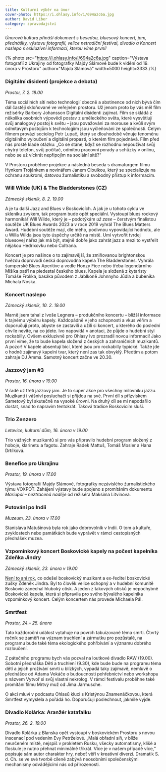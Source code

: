 ```yaml
---
title: Kulturní výběr na únor
cover-photo: https://i.ohlasy.info/i/694a2c6a.jpg
author: David Liber
category: zpravodajství
---
```


*Únorová kultura přináší dokument s besedou, bluesový koncert, jam, přednášky, výstavu fotografií, velice netradiční festival, divadlo a Koncert naslepo s exkluzivní informací, kterou víme první!*

{% photo src="https://i.ohlasy.info/i/694a2c6a.jpg" caption="Výstava fotografií z Ukrajiny od fotografky Majdy Slámové bude k vidění od 19. února v Prostoru" author="Majda Slámová" width=5000 height=3333 /%}

### Digitální disidenti (projekce a debata)

*Prostor, 7. 2. 18.00*

Téma sociálních sítí nebo technologií obecně a abstinence od nich bývá čím dál častěji skloňované ve veřejném prostoru. Už jenom proto by vás měl film režisérky Barbory Johansson Digitální disidenti zajímat. Film se skládá z několika osobních výpovědí postav z uměleckého světa, které vysvětlují svůj analogový postoj k světu – jsou považováni za morouse a kvůli svým odmítavým postojům k technologiím jsou vyčleňováni ze společnosti. Celým filmem provází sociolog Petr Lupač, který se dlouhodobě věnuje fenoménu digitálního vyloučení a digitální propasti, o kterém film pojednává. Film před nás prostě klade otázku: „Co se stane, když se rozhodnu nepoužívat svůj chytrý telefon, svůj počítač, odmítnu pracovní porady a schůzky v onlinu, nebo se už víckrát nepřipojím na sociální sítě?“

V Prostoru proběhne projekce a následná beseda s dramaturgem filmu Hynkem Trojánkem a novinářem Janem Cibulkou, který se specializuje na ochranu soukromí, datovou žurnalistiku a svobodný přístup k informacím. 

### Will Wilde (UK) & The Bladderstones (CZ)

*Zámecký skleník, 8. 2. 19.00*

A je tu další Jazz and Blues v Boskovicích. A jak je u tohoto cyklu ve skleníku zvykem, tak program bude opět speciální. Vystoupí blues rockový harmonikář Will Wilde, který je – podotýkám *už zase* – čerstvým finalistou soutěže UK Blues Awards 2023 a v roce 2019 vyhrál The Blues Matters Award. Hudební soutěže mají, dle mého, podivnou vypovídající hodnotu, ale u Willa Wilda jsou tyto úspěchy určitě na místě. Umí vytvořit tvrdej bluesovej nářez jak má být, stejně dobře jako zahrát jazz a mezi to vystřelit nějakou Hedrixovku nebo Coltrana. 

Koncert je pro našince o to zajímavější, že zmiňovanou brightonskou hvězdu doprovodí česká doprovodná kapela The Bladderstones. Vyhrála šumperské Blues Aperitive a vedle Honzy Fice nebo třeba legendárního Mišíka patří na piedestal českého blues. Kapela je složená z kytaristy Tomáše Frolíka, basáka původem z Jablkoně Johnnyho Jůdla a bubeníka Michala Noska. 

### Koncert naslepo

*Zámecký skleník, 10. 2. 19.00*

Marně jsem tahal z Ivoše Legnera – produkčního koncertu – bližší informace k tajnému výběru kapely. Každopádně v jeho schopnosti a vkus věřím a doporučuji proto, abyste se zastavili a užili si koncert, u kterého do poslední chvíle nevíte, na co jdete. Ivo napovídá v anotaci, že půjde o hudební styl rockabilly. Ovšem exkluzivně pro Ohlasy Ivo prozradil novou informaci! Jako první víme, že to bude kapela složená z českých a zahraničních muzikantů. A pozor! V kapele absentují bicí, které jsou pro rockabilly typické. Takže jde o hodně zajímavý kapelní tvar, který není zas tak obvyklý. Předtím a potom zahraje DJ Amma. Samotný koncert začne ve 20.30. 

### Jazzový jam #3

*Prostor, 16. února v 19.00*

V řadě už třetí jazzový jam. Je to super akce pro všechny milovníku jazzu. Muzikanti i vášniví posluchači si přijdou na své. První díl s přízviskem Sametový byl skutečně na vysoké úrovni. Na druhý díl se mi nepodařilo dostat, snad to napravím tentokrát. Taková tradice Boskovicím sluší. 

### Trio Zenzero

*Letovice, kulturní dům, 16. února v 19.00*

Trio vážných muzikantů si pro vás připravilo hudební program složený z hoboje, klarinetu a fagotu. Zahraje Radek Mattuš, Tomáš Mosler a Hana Drtílková. 

### Benefice pro Ukrajinu

*Prostor, 19. února v 17.00*

Výstava fotografií Majdy Slámové, fotografky nezávislého žurnalistického týmu VOXPOT. Zahájení výstavy bude spojeno s promítáním dokumentu *Mariupol – neztracená naděje* od režiséra Maksima Litvinova.

### Putování po Indii

*Muzeum, 23. února v 17.00*

Stanislava Matušinová byla rok jako dobrovolník v Indii. O tom a kultuře, zvyklostech nebo památkách bude vyprávět v rámci cestopisných přednášek muzea.

### Vzpomínkový koncert Boskovické kapely na počest kapelníka Zdeňka Jindry

*Zámecký skleník, 23. února v 19.00*

[Není to ani rok](https://ohlasy.info/clanky/2022/07/vzpominky-do-nebe.html), co odešel boskovický muzikant a ex-ředitel boskovické zušky Zdeněk Jindra. Byl to člověk velice schopný a v hudební komunitě Boskovic zanechal hluboký otisk. A jeden z takových otisků je nepochybně Boskovická kapela, která si připravila pro svého bývalého kapelníka vzpomínkový koncert. Celým koncertem nás provede Michaela Pál. 

### Smrtfest

*Prostor, 24.– 25. února*

Tato každoroční událost vytahuje na povrch tabuizované téma smrti. Čtvrtý ročník se zaměří na význam truchlení a zármutku pro pozůstalé, na programu bude také téma ekologického pohřbívání a významu dobrého rozloučení. 

Z pátečního programu bych vás pozval na loutkové divadlo RAW (19.00). Sobotní přednáška Děti a truchlení (9.30), kde bude bude na programu téma dětí a jejich prožívání smrti u blízkých, vypadá taky zajímavě, nemluvě o přednášce od Adama Vokáče o budoucnosti pohřebnictví nebo workshopu s názvem Vytvoř si svůj vlastní nekrolog. V rámci festivalu proběhne také promítání filmu Mrtvý muž od Jima Jarmusche. 

O akci mluví v podcastu Ohlasů kluci s Kristýnou Znamenáčkovou, která Smrtfest vymyslela a pořádá ho. Doporučuji poslechnout, jakmile vyjde.  

### Divadlo Kolárka: Aranžér katafalku

*Prostor, 26. 2. 19.00*

Divadlo Kolárka z Blanska opět vystoupí v boskovickém Prostoru s novou inscenací pod vedením Evy Petrželové. „Malá obřadní síň, v blíže neurčeném místě, nejspíš v prokletém Rusku, všecky automatismy, klišé a floskule je nutno přehnat minimálně třikrát. Více je v našem případě více,“ popisuje sám autor charakter hry, neboť věří v kreativní diverzi. Dramatik S. d. Ch. se ve své tvorbě cíleně zabývá neosobními společenskými mechanismy odvádějícími nás od přirozenosti.